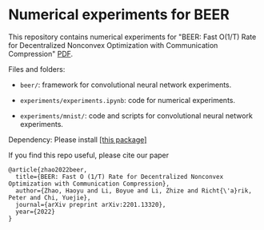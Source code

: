 # Numerical experiments for BEER

This repository contains numerical experiments for "BEER: Fast O(1/T) Rate for Decentralized Nonconvex Optimization with Communication Compression" [PDF](https://arxiv.org/pdf/2201.13320.pdf).

Files and folders:

- `beer/`: framework for convolutional neural network experiments.

- `experiments/experiments.ipynb`: code for numerical experiments.

- `experiments/mnist/`: code and scripts for convolutional neural network experiments.


Dependency:
Please install [[this package]](https://github.com/liboyue/Network-Distributed-Algorithm)

If you find this repo useful, please cite our paper
```
@article{zhao2022beer,
  title={BEER: Fast O (1/T) Rate for Decentralized Nonconvex Optimization with Communication Compression},
  author={Zhao, Haoyu and Li, Boyue and Li, Zhize and Richt{\'a}rik, Peter and Chi, Yuejie},
  journal={arXiv preprint arXiv:2201.13320},
  year={2022}
}
```
